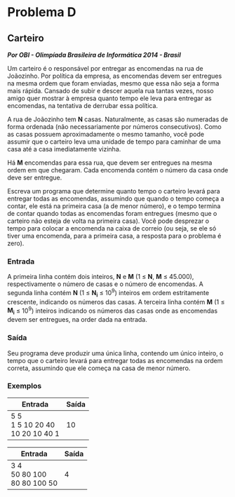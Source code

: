# Problema D

## Carteiro

***Por OBI - Olimpíada Brasileira de Informática 2014 - Brasil***

Um carteiro é o responsável por entregar as encomendas na rua de Joãozinho. Por política da empresa, as encomendas devem ser entregues na mesma ordem que foram enviadas, mesmo que essa não seja a forma mais rápida. Cansado de subir e descer aquela rua tantas vezes, nosso amigo quer mostrar à empresa quanto tempo ele leva para entregar as encomendas, na tentativa de derrubar essa política.

A rua de Joãozinho tem **N** casas. Naturalmente, as casas são numeradas de forma ordenada (não necessariamente por números consecutivos). Como as casas possuem aproximadamente o mesmo tamanho, você pode assumir que o carteiro leva uma unidade de tempo para caminhar de uma casa até a casa imediatamente vizinha.

Há **M** encomendas para essa rua, que devem ser entregues na mesma ordem em que chegaram. Cada encomenda contém o número da casa onde deve ser entregue.

Escreva um programa que determine quanto tempo o carteiro levará para entregar todas as encomendas, assumindo que quando o tempo começa a contar, ele está na primeira casa (a de menor número), e o tempo termina de contar quando todas as encomendas foram entregues (mesmo que o carteiro não esteja de volta na primeira casa). Você pode desprezar o tempo para colocar a encomenda na caixa de correio (ou seja, se ele só tiver uma encomenda, para a primeira casa, a resposta para o problema é zero).

### Entrada
A primeira linha contém dois inteiros, **N** e **M** (1 ≤ **N**, **M** ≤ 45.000), respectivamente o número de casas e o número de encomendas. A segunda linha contém **N** (1 ≤ **N<sub>i</sub>** ≤ 10<sup>9</sup>) inteiros em ordem estritamente crescente, indicando os números das casas. A terceira linha contém **M** (1 ≤ **M<sub>i</sub>** ≤ 10<sup>9</sup>) inteiros indicando os números das casas onde as encomendas devem ser entregues, na order dada na entrada.

### Saída

Seu programa deve produzir uma única linha, contendo um único inteiro, o tempo que o carteiro levará para entregar todas as encomendas na ordem correta, assumindo que ele começa na casa de menor número.

### Exemplos

| Entrada | Saída |
| --- | --- |
| 5 5 <br> 1 5 10 20 40 <br> 10 20 10 40 1 | 10 |

| Entrada | Saída |
| --- | --- |
| 3 4 <br> 50 80 100 <br> 80 80 100 50 | 4 |